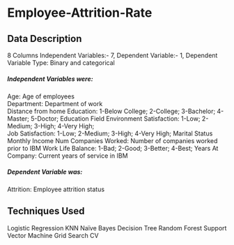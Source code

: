 # Employee-Attrition-Rate

## Data Description
8 Columns 
Independent Variables:- 7,
Dependent Variable:- 1,
Dependent Variable Type: Binary and categorical

#####  Independent Variables were:                                                                               
Age: Age of employees                                                                                                                                                        
Department: Department of work                                                             
Distance from home 
Education: 1-Below College; 2-College; 3-Bachelor; 4-Master; 5-Doctor;
Education Field
Environment Satisfaction: 1-Low; 2-Medium; 3-High; 4-Very High;                               
Job Satisfaction: 1-Low; 2-Medium; 3-High; 4-Very High;
Marital Status
Monthly Income
Num Companies Worked: Number of companies worked prior to IBM
Work Life Balance: 1-Bad; 2-Good; 3-Better; 4-Best; 
Years At Company: Current years of service in IBM 

##### Dependent Variable was:
Attrition: Employee attrition status

## Techniques Used
Logistic Regression
KNN
Naïve Bayes
Decision Tree
Random Forest
Support Vector Machine
Grid Search CV




